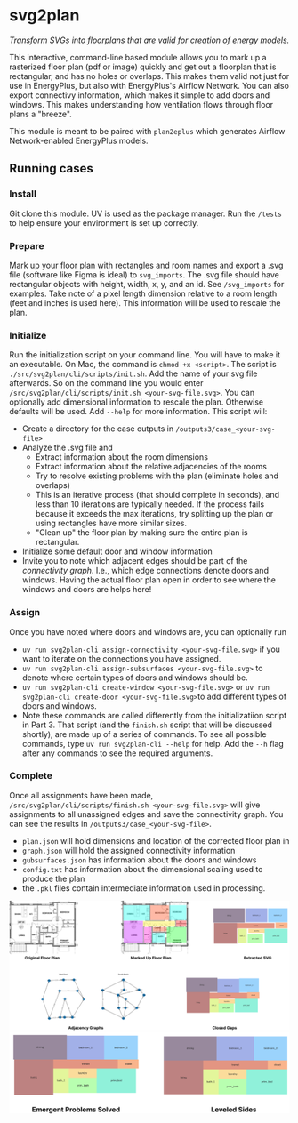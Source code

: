 # svg2plan

*Transform SVGs into floorplans that are valid for creation of energy models.*

This interactive, command-line based module allows you to mark up a rasterized floor plan (pdf or image) quickly and get out a floorplan that is rectangular, and has no holes or overlaps. This makes them valid not just for use in EnergyPlus, but also with EnergyPlus's Airflow Network. You can also export connectivy information, which makes it simple to add doors and windows. This makes understanding how ventilation flows through floor plans a "breeze". 

This module is meant to be paired with `plan2eplus` which generates Airflow Network-enabled EnergyPlus models.


## Running cases 

### Install 
Git clone this module. UV is used as the package manager. Run the `/tests` to help ensure your environment is set up correctly. 


### Prepare
Mark up your floor plan with rectangles and room names and export a .svg file (software like Figma is ideal) to `svg_imports`. The .svg file should have rectangular objects with height, width, x, y, and an id. See `/svg_imports` for examples. Take note of a pixel length dimension relative to a room length (feet and inches is used here).  This information will be used to rescale the plan. 

### Initialize
Run the initialization script on your command line. You will have to make it an executable. On Mac, the command is `chmod +x <script>`. The script is `./src/svg2plan/cli/scripts/init.sh`. Add the name of your svg file afterwards. So on the command line you would enter `/src/svg2plan/cli/scripts/init.sh <your-svg-file.svg>`. You can optionally add dimensional information to rescale the plan. Otherwise defaults will be used. Add `--help` for more information. This script will:
* Create a directory for the case outputs in `/outputs3/case_<your-svg-file>`
* Analyze the .svg file and 
    * Extract information about the room dimensions
    * Extract information about the relative adjacencies of the rooms
    * Try to resolve existing problems with the plan (eliminate holes and overlaps)
    * This is an iterative process (that should complete in seconds), and less than 10 iterations are typically needed. If the process fails because it exceeds the max iterations, try splitting up the plan or using rectangles have more similar sizes. 
    * "Clean up" the floor plan by making sure the entire plan is rectangular. 
* Initialize some default door and window information 
* Invite you to note which adjacent edges should be part of the *connectivity graph*. I.e., which edge connections denote doors and windows. Having the actual floor plan open in order to see where the windows and doors are helps here!


### Assign 
Once you have noted where doors and windows are, you can optionally run 
 * `uv run svg2plan-cli assign-connectivity <your-svg-file.svg>` if you want to iterate on the connections you have assigned.
 * `uv run svg2plan-cli assign-subsurfaces <your-svg-file.svg>` to denote where certain types of doors and windows should be.
 * `uv run svg2plan-cli create-window <your-svg-file.svg>` or `uv run svg2plan-cli create-door <your-svg-file.svg>`to add different types of doors and windows. 
 * Note these commands are called differently from the initializatiion script in Part 3. That script (and the `finish.sh` script that will be discussed shortly), are made up of a series of commands. To see all possible commands, type `uv run svg2plan-cli --help` for help. Add the `--h` flag after any commands to see the required arguments. 


### Complete
Once all assignments have been made, `/src/svg2plan/cli/scripts/finish.sh <your-svg-file.svg>` will give assignments to all unassigned edges and save the connectivity graph. You can see the results in `/outputs3/case_<your-svg-file>`.
 * `plan.json` will hold dimensions and location of the corrected floor plan in 
 * `graph.json` will hold the assigned connectivity information 
 * `gubsurfaces.json` has information about the doors and windows
 * `config.txt` has information about the dimensional scaling used to produce the plan 
 * the `.pkl` files contain intermediate information used in processing. 
  

![Going from marked up floor plan as svg, to EnergyPlus compliant plan](<figures/red_b1_figs/Closed Gaps.png>)
![Rectangular shape is ideal for use with the Airflow Network](<figures/red_b1_figs/Leveled Sides.png>)

